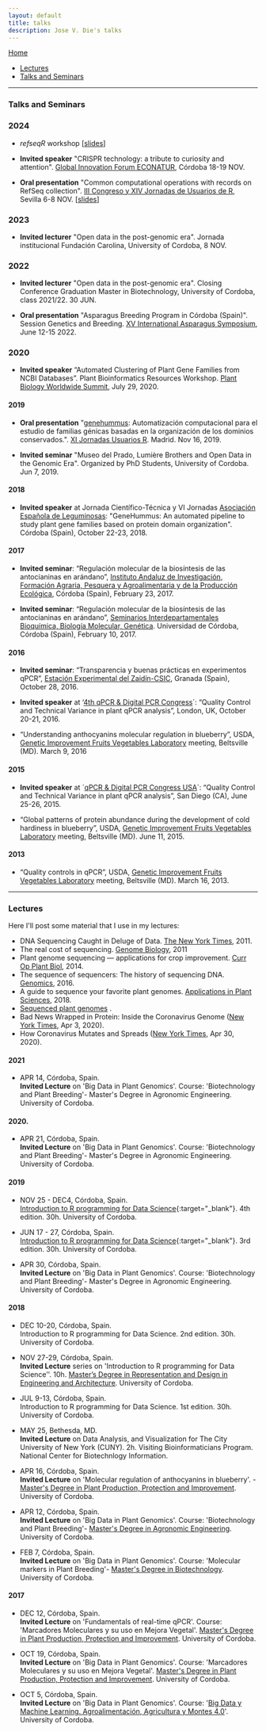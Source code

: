 ```yaml
---
layout: default
title: talks
description: Jose V. Die's talks
--- 
```

[Home](../index.html)
  

 * [Lectures](#lectures)
 * [Talks and Seminars](#talks-and-seminars)
    
---
### Talks and Seminars

### 2024
* *refseqR* workshop [[slides](https://jdieramon.quarto.pub/refseqr--workshop-/)]
* **Invited speaker** "CRISPR technology: a tribute to curiosity and attention". [Global Innovation Forum ECONATUR](https://www.gifeconatur.com/), Córdoba 18-19 NOV.  
  
* **Oral presentation** "Common computational operations with records on RefSeq collection". [III Congreso y XIV Jornadas de Usuarios de R](https://www.imus.us.es/congresos/IIIRqueR/), Sevilla 6-8 NOV. [[slides](https://github.com/rhisp/IIIRqueR/blob/main/Ponencias/2024refseqR_JVDie.pdf)]
    
  
### 2023
* **Invited lecturer** "Open data in the post-genomic era". Jornada institucional Fundación Carolina, University of Cordoba, 8 NOV.

    
### 2022
* **Invited lecturer** "Open data in the post-genomic era". Closing Conference Graduation Master in Biotechnology, University of Cordoba, class 2021/22. 30 JUN.        

* **Oral presentation** "Asparagus Breeding Program in Córdoba (Spain)". Session Genetics and Breeding. [XV International Asparagus Symposium](https://www.ias2022.com/), June 12-15 2022. 
 
### 2020
* **Invited speaker** “Automated Clustering of Plant Gene Families from NCBI Databases”. Plant Bioinformatics Resources Workshop. [Plant Biology Worldwide Summit](https://plantbiology.aspb.org/), July 29, 2020.    
  
  
#### 2019    
  
* **Oral presentation** "[genehummus](https://canal.uned.es/video/5dd249c95578f2755170d7e1): Automatización computacional para el estudio de familias génicas basadas en la organización de los dominios conservados.". [XI Jornadas Usuarios R](http://r-es.org/XIjuR/). Madrid. Nov 16, 2019.    

* **Invited seminar** "Museo del Prado, Lumière Brothers and Open Data in the Genomic Era". Organized by PhD Students,  University of Cordoba. Jun 7, 2019.  


#### 2018    

* **Invited speaker** at Jornada Científico-Técnica y VI Jornadas [Asociación Española de Leguminosas](http://www.leguminosas.es/): "GeneHummus: An automated pipeline to study plant gene families based on protein domain organization". Córdoba (Spain), October 22-23, 2018.  

#### 2017  

* **Invited seminar**: “Regulación molecular de la biosíntesis de las antocianinas en arándano”, [Instituto Andaluz de Investigación, Formación Agraria, Pesquera y Agroalimentaria y de la Producción Ecológica](http://www.juntadeandalucia.es/agriculturaypesca/ifapa/web/ifapa/elifapa), Córdoba (Spain), February 23, 2017.  

* **Invited seminar**: “Regulación molecular de la biosíntesis de las antocianinas en arándano”, [Seminarios Interdepartamentales Bioquímica, Biología Molecular, Genética](https://www.google.es/url?sa=t&rct=j&q=&esrc=s&source=web&cd=1&ved=0ahUKEwjQgb747ZLUAhXLfhoKHcZVBV0QFggoMAA&url=https%3A%2F%2Fwww.uco.es%2Fdptos%2Fbioquimica-biol-mol%2Fseminarios_interdepartamentales%2Fprograma.pdf&usg=AFQjCNGr_ns-nmxsNuJX66ArlYidqQuECg&sig2=mU2J_beht13Ohe7N0tGUGg). Universidad de Córdoba, Córdoba (Spain),  February 10, 2017.  


#### 2016  
* **Invited seminar**: “Transparencia y buenas prácticas en experimentos qPCR”, [Estación Experimental del Zaidín-CSIC](http://www2.eez.csic.es/?q=es/node/7457), Granada (Spain), October 28, 2016.  

* **Invited speaker** at ‘[4th qPCR & Digital PCR Congress](http://www.global-engage.com/event/qpcr-digital-pcr/)´: “Quality Control and Technical Variance in plant qPCR analysis”, London, UK, October 20-21, 2016.

* “Understanding anthocyanins molecular regulation in blueberry”, USDA, [Genetic Improvement Fruits Vegetables Laboratory](https://www.ars.usda.gov/northeast-area/beltsville-md/beltsville-agricultural-research-center/genetic-improvement-for-fruits-vegetables-laboratory/) meeting, Beltsville (MD). March 9, 2016  



#### 2015    
* **Invited speaker** at ´[qPCR & Digital PCR Congress USA]((http://www.global-engage.com/event/qpcr-digital-pcr/))´: “Quality Control and Technical Variance in plant qPCR analysis”, San Diego (CA), June 25-26, 2015.  

* “Global patterns of protein abundance during the development of cold hardiness in blueberry”, USDA, [Genetic Improvement Fruits Vegetables Laboratory](https://www.ars.usda.gov/northeast-area/beltsville-md/beltsville-agricultural-research-center/genetic-improvement-for-fruits-vegetables-laboratory/) meeting, Beltsville (MD). June 11, 2015.    



#### 2013    
* “Quality controls in qPCR”, USDA, [Genetic Improvement Fruits Vegetables Laboratory]((https://www.ars.usda.gov/northeast-area/beltsville-md/beltsville-agricultural-research-center/genetic-improvement-for-fruits-vegetables-laboratory/)) meeting, Beltsville (MD). March 16, 2013.    

---
  
### Lectures

Here I'll post some material that I use in my lectures:  
    
  * DNA Sequencing Caught in Deluge of Data. [The New York Times](http://www.nytimes.com/2011/12/01/business/dna-sequencing-caught-in-deluge-of-data.html), 2011.  
  * The real cost of sequencing. [Genome Biology](https://genomebiology.biomedcentral.com/articles/10.1186/gb-2011-12-8-125), 2011
  * Plant genome sequencing — applications for crop improvement. [Curr Op Plant Biol](files/2014PlantGenomes.pdf), 2014.  
  * The sequence of sequencers: The history of sequencing DNA. [Genomics](files/2016%20History%20of%20Sequencing.pdf), 2016.  
  * A guide to sequence your favorite plant genomes. [Applications in Plant Sciences](files/2018%20Guide%20to%20sequence%20your%20genomes.pdf), 2018.  
  * [Sequenced plant genomes](https://genomevolution.org/wiki/index.php/Sequenced_plant_genomes) .   
  * Bad News Wrapped in Protein: Inside the Coronavirus Genome ([New York Times](https://www.nytimes.com/interactive/2020/04/03/science/coronavirus-genome-bad-news-wrapped-in-protein.html), Apr 3, 2020).   
  * How Coronavirus Mutates and Spreads ([New York Times](https://www.nytimes.com/interactive/2020/04/30/science/coronavirus-mutations.html?smid=tw-nytimesscience&smtyp=cur), Apr 30, 2020). 
  
  
  
#### 2021     
* APR 14, Córdoba, Spain.  
**Invited Lecture** on 'Big Data in Plant Genomics'. Course: 'Biotechnology and Plant Breeding'- Master's Degree in Agronomic Engineering. University of Cordoba.  

#### 2020.   
* APR 21, Córdoba, Spain.  
**Invited Lecture** on 'Big Data in Plant Genomics'. Course: 'Biotechnology and Plant Breeding'- Master's Degree in Agronomic Engineering. University of Cordoba.  

  
#### 2019  
* NOV 25 - DEC4, Córdoba, Spain.  
[Introduction to R programming for Data Science](https://jdieramon.github.io/CursoAnalisisDatos/){:target="_blank"}. 4th edition. 30h. University of Cordoba.    

* JUN 17 - 27, Córdoba, Spain.  
[Introduction to R programming for Data Science](https://jdieramon.github.io/CursoAnalisisDatos/){:target="_blank"}. 3rd edition. 30h. University of Cordoba.  
  
* APR 30, Córdoba, Spain.  
**Invited Lecture** on 'Big Data in Plant Genomics'. Course: 'Biotechnology and Plant Breeding'- Master's Degree in Agronomic Engineering. University of Cordoba.


#### 2018  
* DEC 10-20, Córdoba, Spain.  
Introduction to R programming for Data Science. 2nd edition. 30h. University of Cordoba. 

* NOV 27-29, Córdoba, Spain.  
**Invited Lecture** series on 'Introduction to R programming for Data Science’'. 10h. [Master’s Degree in Representation and Design in Engineering and Architecture](https://www.uco.es/estudios/idep/masteres/representacion-diseno-ingenieria-arquitectura). University of Cordoba. 

* JUL 9-13, Córdoba, Spain.  
Introduction to R programming for Data Science. 1st edition. 30h. University of Cordoba.   

* MAY 25, Bethesda, MD.  
**Invited Lecture** on Data Analysis, and Visualization for The City University of New York (CUNY). 2h. Visiting Bioinformaticians Program. National Center for Biotechnlogy Information.    

* APR 16, Córdoba, Spain.  
**Invited Lecture** on 'Molecular regulation of anthocyanins in blueberry'. -  [Master's Degree in Plant Production, Protection and Improvement](https://www.uco.es/estudios/idep/masteres/node/211). University of Cordoba.  

* APR 12, Córdoba, Spain.  
**Invited Lecture** on 'Big Data in Plant Genomics'. Course: 'Biotechnology and Plant Breeding'-  [Master's Degree in Agronomic Engineering](https://www.uco.es/etsiam/master-ingenieria-agronomica/index.html). University of Cordoba.  

* FEB 7, Córdoba, Spain.  
**Invited Lecture** on 'Big Data in Plant Genomics'. Course: 'Molecular markers in Plant Breeding'-  [Master's Degree in Biotechnology](https://www.uco.es/estudios/idep/masteres/biotecnologia). University of Cordoba. 

#### 2017
* DEC 12, Córdoba, Spain.  
**Invited Lecture** on 'Fundamentals of real-time qPCR'. Course: 'Marcadores Moleculares y su uso en Mejora Vegetal'. [Master's Degree in Plant Production, Protection and Improvement](https://www.uco.es/estudios/idep/masteres/node/211). University of Cordoba. 

* OCT 19, Córdoba, Spain.  
**Invited Lecture** on 'Big Data in Plant Genomics'. Course: 'Marcadores Moleculares y su uso en Mejora Vegetal'. [Master's Degree in Plant Production, Protection and Improvement](https://www.uco.es/estudios/idep/masteres/node/211). University of Cordoba.  

* OCT 5, Córdoba, Spain.  
**Invited Lecture** on 'Big Data in Plant Genomics'. Course: '[Big Data y Machine Learning. Agroalimentación, Agricultura y Montes 4.0](http://www.uco.es/etsiam/bigdata17/)'. University of Cordoba.  
